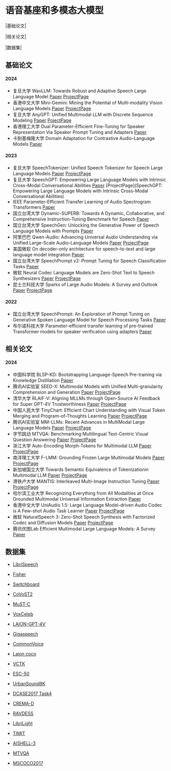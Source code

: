 # 语音基座和多模态大模型

|基础论文|

|相关论文|

|数据集|

## 基础论文

#### 2024

- 复旦大学		 WavLLM: Towards Robust and Adaptive Speech Large Language Model [Paper](https://arxiv.org/abs/2404.00656) [ProjectPage](https://aka.ms/wavllm)
- 香港中文大学	 Mini-Gemini: Mining the Potential of Multi-modality Vision Language Models [Paper](https://arxiv.org/abs/2403.18814) [ProjectPage](https://github.com/dvlab-research/MGM)
- 复旦大学		 AnyGPT: Unified Multimodal LLM with Discrete Sequence Modeling [Paper](https://arxiv.org/abs/2402.12226) [PojectPage](https://junzhan2000.github.io/AnyGPT.github.io/)
- 香港理工大学	 Dual Parameter-Efficient Fine-Tuning for Speaker Representation Via Speaker Prompt Tuning and Adapters [Paper](https://ieeexplore.ieee.org/document/10447795)
- 卡耐基梅隆大学     Domain Adaptation for Contrastive Audio-Language Models [Paper](https://arxiv.org/abs/2402.09585)


#### 2023


- 复旦大学		SpeechTokenizer: Unified Speech Tokenizer for Speech Large Language Models [Paper](https://arxiv.org/abs/2308.16692) [ProjectPage](https://0nutation.github.io/SpeechTokenizer.github.io/)
- 复旦大学		SpeechGPT: Empowering Large Language Models with Intrinsic Cross-Modal Conversational Abilities [Paper](https://arxiv.org/abs/2305.11000) [ProjectPage](SpeechGPT: Empowering Large Language Models with Intrinsic Cross-Modal Conversational Abilities)
- IEEE			Parameter-Efficient Transfer Learning of Audio Spectrogram Transformers [Paper](https://arxiv.org/abs/2312.03694)
- 国立台湾大学	Dynamic-SUPERB: Towards A Dynamic, Collaborative, and Comprehensive Instruction-Tuning Benchmark for Speech [Paper](https://arxiv.org/abs/2309.09510)
- 国立台湾大学	SpeechGen: Unlocking the Generative Power of Speech Language Models with Prompts [Paper](https://arxiv.org/abs/2306.02207)
- 阿里巴巴		Qwen-Audio: Advancing Universal Audio Understanding via Unified Large-Scale Audio-Language Models [Paper](https://arxiv.org/abs/2311.07919) [ProjectPage](https://github.com/QwenLM/Qwen-Audio)
- 美国微软		On decoder-only architecture for speech-to-text and large language model integration [Paper](https://arxiv.org/abs/2307.03917)
- 国立台湾大学	SpeechPrompt v2: Prompt Tuning for Speech Classification Tasks [Paper](https://arxiv.org/abs/2303.00733)
- 微软			Neural Codec Language Models are Zero-Shot Text to Speech Synthesizers [Paper](https://arxiv.org/abs/2301.02111) [ProjectPage](https://github.com/microsoft/unilm)
- 昆士兰科技大学    Sparks of Large Audio Models: A Survey and Outlook [Paper](https://arxiv.org/abs/2308.12792) [ProjectPage](https://github.com/EmulationAI/awesome-large-audio-models)


#### 2022

- 国立台湾大学	SpeechPrompt: An Exploration of Prompt Tuning on Generative Spoken Language Model for Speech Processing Tasks [Paper]()
- 布尔诺科技大学    Parameter-efficient transfer learning of pre-trained Transformer models for speaker verification using adapters  [Paper](https://arxiv.org/abs/2210.16032)

## 相关论文

#### 2024

- 中国科学院	    BLSP-KD: Bootstrapping Language-Speech Pre-training via Knowledge Distillation [Paper](https://arxiv.org/abs/2405.19041)
- 腾讯AI实验室	SEED-X: Multimodal Models with Unified Multi-granularity Comprehension and Generation [Paper](https://arxiv.org/abs/2404.14396) [ProjectPage](https://github.com/AILab-CVC/SEED-X)
- 清华大学		RLAIF-V: Aligning MLLMs through Open-Source AI Feedback for Super GPT-4V Trustworthiness [Paper](https://arxiv.org/abs/2405.17220) [ProjectPage](https://github.com/RLHF-V/RLAIF-V)
- 中国人民大学	TinyChart: Efficient Chart Understanding with Visual Token Merging and Program-of-Thoughts Learning [Paper](https://arxiv.org/abs/2404.16635) [ProjectPage]()
- 腾讯AI实验室	MM-LLMs: Recent Advances in MultiModal Large Language Models [Paper](https://arxiv.org/abs/2401.13601) [ProjectPage](https://mm-llms.github.io/) 
- 字节跳动		MTVQA: Benchmarking Multilingual Text-Centric Visual Question Answering [Paper](https://arxiv.org/abs/2405.11985) [ProjectPage](https://bytedance.github.io/MTVQA/)
- 浙江大学		Auto-Encoding Morph-Tokens for Multimodal LLM [Paper](https://arxiv.org/abs/2405.01926) [ProjectPage](https://github.com/DCDmllm/MorphTokens)
- 南洋理工大学	F-LMM: Grounding Frozen Large Multimodal Models [Paper](https://arxiv.org/abs/2406.05821) [ProjectPage](https://github.com/wusize/F-LMM)
- 新加坡国立大学    Towards Semantic Equivalence of Tokenizationin Multimodal LLM [Paper](https://arxiv.org/pdf/2406.05127) [ProjectPage](https://chocowu.github.io/SeTok-web/)
- 滑铁卢大学	    MANTIS: Interleaved Multi-Image Instruction Tuning [Paper](https://arxiv.org/abs/2405.01483) [ProjectPage](https://tiger-ai-lab.github.io/Mantis/)
- 哈尔滨工业大学    Recognizing Everything from All Modalities at Once Grounded Multimodal Universal Information Extraction [Paper](https://arxiv.org/abs/2406.03701)
- 香港中文大学	UniAudio 1.5: Large Language Model-driven Audio Codec is A Few-shot Audio Task Learner [Paper](https://arxiv.org/abs/2406.10056) [ProjectPage](https://github.com/yangdongchao/LLM-Codec)
- 微软			NaturalSpeech 3: Zero-Shot Speech Synthesis with Factorized Codec and Diffusion Models [Paper](https://arxiv.org/abs/2403.03100) [ProjectPage](https://speechresearch.github.io/)
- 腾讯优图Lab	 Efficient Multimodal Large Language Models: A Survey [Paper](https://arxiv.org/pdf/2405.10739) 


## 数据集

- [LibriSpeech](http://www.openslr.org/12/)
- [Fisher](https://catalog.ldc.upenn.edu/LDC2004T19)
- [Switchboard](https://catalog.ldc.upenn.edu/LDC97S62)
- [CoVoST2](https://www.statmt.org/wmt16/multimodal-task.html)

- [MuST-C](https://www.statmt.org/wmt17/multimodal-task.html)

- [VoxCeleb](https://www.robots.ox.ac.uk/~vgg/data/voxceleb/)

- [LAION-GPT-4V](https://huggingface.co/datasets/laion/gpt4v-dataset)
- [Gigaspeech](https://github.com/SpeechColab/GigaSpeech)

- [CommonVoice](https://commonvoice.mozilla.org/en/datasets)

- [Laion coco](https://laion.ai/blog/laion-coco/)

- [VCTK](https://datashare.ed.ac.uk/handle/10283/3443)

- [ESC-50](https://github.com/karolpiczak/ESC-50)
- [UrbanSound8K](https://urbansounddataset.weebly.com/)

- [DCASE2017 Task4](https://dcase.community/challenge2017/task-acoustic-scene-classification)
- [CREMA-D](https://github.com/CheyneyComputerScience/CREMA-D)

- [RAVDESS](https://zenodo.org/records/1188976)

- [LibriLight](http://www.openslr.org/95/)

- [TIMIT](https://catalog.ldc.upenn.edu/LDC93S1)

- [AISHELL-3](http://www.openslr.org/93/)

- [MTVQA](https://huggingface.co/datasets/ByteDance/MTVQA)
- [MSCOCO2017](https://cocodataset.org/#home)